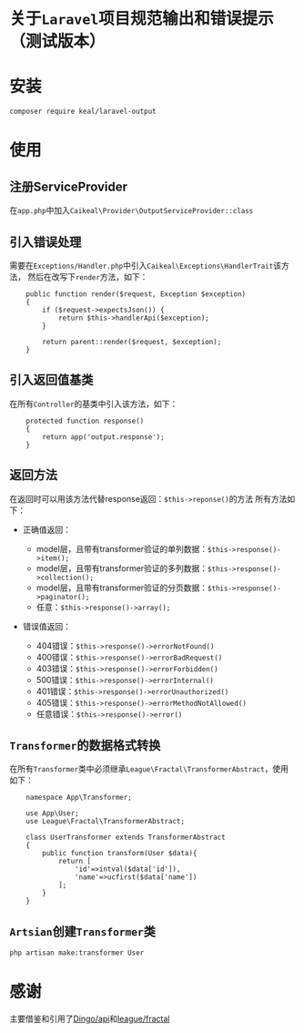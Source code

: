 # 关于`Laravel`项目规范输出和错误提示（测试版本）

# 安装
`composer require keal/laravel-output`

# 使用
## 注册ServiceProvider
在`app.php`中加入`Caikeal\Provider\OutputServiceProvider::class`

## 引入错误处理
需要在`Exceptions/Handler.php`中引入`Caikeal\Exceptions\HandlerTrait`该方法，
然后在改写下`render`方法，如下：
```
    public function render($request, Exception $exception)
    {
        if ($request->expectsJson()) {
            return $this->handlerApi($exception);
        }

        return parent::render($request, $exception);
    }
```
## 引入返回值基类
在所有`Controller`的基类中引入该方法，如下：
```
    protected function response()
    {
        return app('output.response');
    }
```

## 返回方法
在返回时可以用该方法代替response返回：`$this->reponse()`的方法
所有方法如下：
+ 正确值返回：
    - model层，且带有transformer验证的单列数据：`$this->response()->item();`
    - model层，且带有transformer验证的多列数据：`$this->response()->collection();`
    - model层，且带有transformer验证的分页数据：`$this->response()->paginator();`
    - 任意：`$this->response()->array();`

+ 错误值返回：
    - 404错误：`$this->response()->errorNotFound()`
    - 400错误：`$this->response()->errorBadRequest()`
    - 403错误：`$this->response()->errorForbidden()`
    - 500错误：`$this->response()->errorInternal()`
    - 401错误：`$this->response()->errorUnauthorized()`
    - 405错误：`$this->response()->errorMethodNotAllowed()`
    - 任意错误：`$this->response()->error()`
 
## `Transformer`的数据格式转换
在所有`Transformer`类中必须继承`League\Fractal\TransformerAbstract`，使用如下：
```
    namespace App\Transformer;
    
    use App\User;
    use League\Fractal\TransformerAbstract;
    
    class UserTransformer extends TransformerAbstract
    {
        public function transform(User $data){
            return [
                'id'=>intval($data['id']),
                'name'=>ucfirst($data['name'])
            ];
        }
    }
```

## `Artsian`创建`Transformer`类
`php artisan make:transformer User`

# 感谢
主要借鉴和引用了[Dingo/api](https://github.com/dingo/api.git)和[league/fractal](https://github.com/thephpleague/fractal.git)
